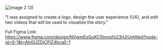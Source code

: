 ![image 2 (3)](https://github.com/user-attachments/assets/9575cda0-6bfd-40ef-982c-b6faa3907b90)

"I was assigned to create a logo, design the user experience (UX), and edit two videos that will be used to visualize the story."

Full Figma Link:
https://www.figma.com/design/NVwmEsQuKC5lnnsjfx23rU/Untitled?node-id=0-1&t=AhGUZDiCPjZ4hca0-1
